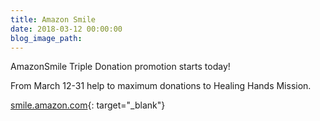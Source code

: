 ```yaml
---
title: Amazon Smile
date: 2018-03-12 00:00:00
blog_image_path:
---
```


AmazonSmile Triple Donation promotion starts today!

From March 12-31 help to maximum donations to Healing Hands Mission.

[smile.amazon.com](smile.amazon.com){: target="_blank"}